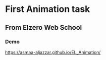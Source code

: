 # First Animation task
## From Elzero Web School
### Demo
https://asmaa-aljazzar.github.io/EL_Animation/
